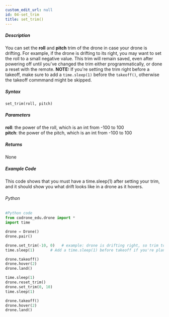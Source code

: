 ```yaml
---
custom_edit_url: null
id: 04-set_trim
title: set_trim()
---
```


##### Description

You can set the **roll** and **pitch** trim of the drone in case your drone is drifting. For example, if the drone is drifting to its right, you may want to set the roll to a small negative value. This trim will remain saved, even after powering off until you've changed the trim either programmatically, or done a reset with the remote. **NOTE:** If you're setting the trim right before a takeoff, make sure to add a ```time.sleep(1)``` before the ```takeoff()```, otherwise the takeoff commmand might be skipped.


##### Syntax

```set_trim(roll, pitch)```


##### Parameters

**roll**: the power of the roll, which is an int from -100 to 100<br />
**pitch**: the power of the pitch, which is an int from -100 to 100<br />

##### Returns

None

##### Example Code
This code shows that you must have a time.sleep(1) after setting your trim, and it should show you what drift looks like in a drone as it hovers.
###### Python
```python
#Python code
from codrone_edu.drone import *
import time

drone = Drone()
drone.pair()

drone.set_trim(-10, 0)   # example: drone is drifting right, so trim to roll left a little bit
time.sleep(1)       # Add a time.sleep(1) before takeoff if you're planning to set the trim before takeoff

drone.takeoff()
drone.hover(2)
drone.land()

time.sleep(1)
drone.reset_trim()
drone.set_trim(0, 10)
time.sleep(1)

drone.takeoff()
drone.hover(2)
drone.land()
```